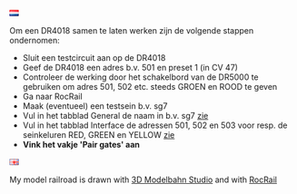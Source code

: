 ![Nederlandse vlag](../../images/nl.gif)

Om een DR4018 samen te laten werken zijn de volgende stappen ondernomen:

* Sluit een testcircuit aan op de DR4018
* Geef de DR4018 een adres b.v. 501 en preset 1 (in CV 47)
* Controleer de werking door het schakelbord van de DR5000 te gebruiken om adres 501, 502 etc. steeds GROEN en ROOD te geven
* Ga naar RocRail
* Maak (eventueel) een testsein b.v. sg7
* Vul in het tabblad General de naam in b.v. sg7 [zie](TabGeneralSG7Preset1.JPG)
* Vul in het tabblad Interface de adressen 501, 502 en 503 voor resp. de seinkeluren RED, GREEN en YELLOW [zie](TabInterfaceSG7Preset1.JPG)
* **Vink het vakje 'Pair gates' aan**

![English flag](../../images/gb.gif)

My model railroad is drawn with [3D Modelbahn Studio](TrackDesign3D.png) and with [RocRail](TrackDesignRocRail.png)
